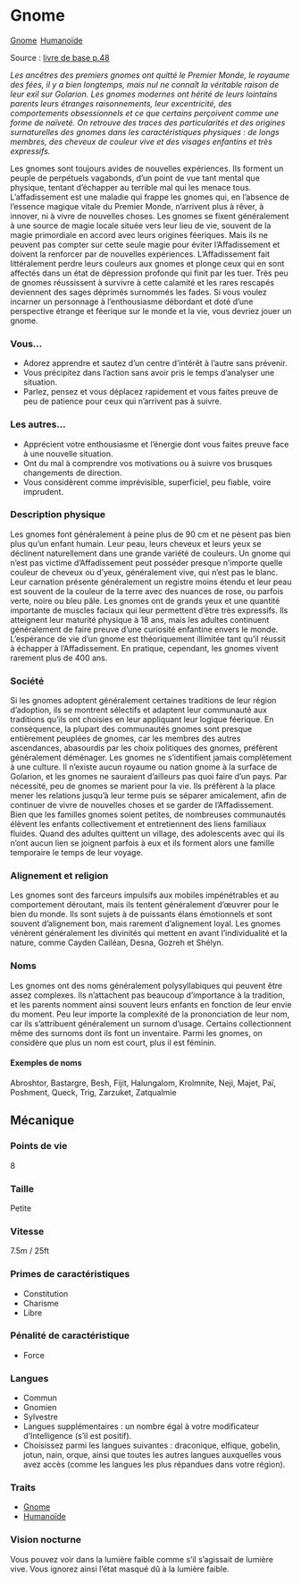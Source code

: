 # Gnome

<a class="pf2etrait" href="/#/traits/gnome">Gnome</a>&#8239; <a class="pf2etrait" href="/#/traits/humanoide">Humanoïde</a>

Source : [livre de base p.48](https://black-book-editions.fr/produit.php?id=7870)

*Les ancêtres des premiers gnomes ont quitté le Premier Monde, le royaume des fées, il y a bien longtemps, mais nul ne connaît la véritable raison de leur exil sur Golarion. Les gnomes modernes ont hérité de leurs lointains parents leurs étranges raisonnements, leur excentricité, des comportements obsessionnels et ce que certains perçoivent comme une forme de naïveté. On retrouve des traces des particularités et des origines surnaturelles des gnomes dans les caractéristiques physiques : de longs membres, des cheveux de couleur vive et des visages enfantins et très expressifs.*

Les gnomes sont toujours avides de nouvelles expériences.
Ils forment un peuple de perpétuels vagabonds, d’un point de vue tant mental que physique, tentant d’échapper au terrible mal qui les menace tous. L’affadissement est une maladie qui frappe les gnomes qui, en l’absence de l’essence magique vitale du Premier Monde, n’arrivent plus à rêver, à innover, ni à vivre de nouvelles choses. Les gnomes se fixent généralement à une source de magie locale située vers leur lieu de vie, souvent de la magie primordiale en accord avec leurs origines féeriques. Mais ils ne peuvent pas compter sur cette seule magie pour éviter l’Affadissement et doivent la renforcer par de nouvelles expériences. L’Affadissement fait littéralement perdre leurs couleurs aux gnomes et plonge ceux qui en sont affectés dans un état de dépression profonde qui finit par les tuer. Très peu de gnomes réussissent à survivre à cette calamité et les rares rescapés deviennent des sages déprimés surnommés les fades.
Si vous voulez incarner un personnage à l’enthousiasme débordant et doté d’une perspective étrange et féerique sur le monde et la vie, vous devriez jouer un gnome.

### Vous...

* Adorez apprendre et sautez d’un centre d’intérêt à l’autre sans prévenir.
* Vous précipitez dans l’action sans avoir pris le temps d’analyser une situation.
* Parlez, pensez et vous déplacez rapidement et vous faites preuve de peu de patience pour ceux qui n’arrivent pas à suivre.

### Les autres...

* Apprécient votre enthousiasme et l’énergie dont vous faites preuve face à une nouvelle situation.
* Ont du mal à comprendre vos motivations ou à suivre vos brusques changements de direction.
* Vous considèrent comme imprévisible, superficiel, peu fiable, voire imprudent.

### Description physique

Les gnomes font généralement à peine plus de 90 cm et ne pèsent pas bien plus qu’un enfant humain. Leur peau, leurs cheveux et leurs yeux se déclinent naturellement dans une grande variété de couleurs. Un gnome qui n’est pas victime d’Affadissement peut posséder presque n’importe quelle couleur de cheveux ou d’yeux, généralement vive, qui n’est pas le blanc. Leur carnation présente généralement un registre moins étendu et leur peau est souvent de la couleur de la terre avec des nuances de rose, ou parfois verte, noire ou bleu pâle. Les gnomes ont de grands yeux et une quantité importante de muscles faciaux qui leur permettent d’être très expressifs.
Ils atteignent leur maturité physique à 18 ans, mais les adultes continuent généralement de faire preuve d’une curiosité enfantine envers le monde. L’espérance de vie d’un gnome est théoriquement illimitée tant qu’il réussit à échapper à l’Affadissement. En pratique, cependant, les gnomes vivent rarement plus de 400 ans.

### Société

Si les gnomes adoptent généralement certaines traditions de leur région d’adoption, ils se montrent sélectifs et adaptent leur communauté aux traditions qu’ils ont choisies en leur appliquant leur logique féerique. En conséquence, la plupart des communautés gnomes sont presque entièrement peuplées de gnomes, car les membres des autres ascendances, abasourdis par les choix politiques des gnomes, préfèrent généralement déménager. Les gnomes ne s’identifient jamais complètement à une culture. Il n’existe aucun royaume ou nation gnome à la surface de Golarion, et les gnomes ne sauraient d’ailleurs pas quoi faire d’un pays.
Par nécessité, peu de gnomes se marient pour la vie. Ils préfèrent à la place mener les relations jusqu’à leur terme puis se séparer amicalement, afin de continuer de vivre de nouvelles choses et se garder de l’Affadissement. Bien que les familles gnomes soient petites, de nombreuses communautés élèvent les enfants collectivement et entretiennent des liens familiaux fluides. Quand des adultes quittent un village, des adolescents avec qui ils n’ont aucun lien se joignent parfois à eux et ils forment alors une famille temporaire le temps de leur voyage.

### Alignement et religion

Les gnomes sont des farceurs impulsifs aux mobiles impénétrables et au comportement déroutant, mais ils tentent généralement d’œuvrer pour le bien du monde. Ils sont sujets à de puissants élans émotionnels et sont souvent d’alignement bon, mais rarement d’alignement loyal. Les gnomes vénèrent généralement les divinités qui mettent en avant l’individualité et la nature, comme Cayden Cailéan, Desna, Gozreh et Shélyn.
 
### Noms

Les gnomes ont des noms généralement polysyllabiques qui peuvent être assez complexes. Ils n’attachent pas beaucoup d’importance à la tradition, et les parents nomment ainsi souvent leurs enfants en fonction de leur envie du moment. Peu leur importe la complexité de la prononciation de leur nom, car ils s’attribuent généralement un surnom d’usage. Certains collectionnent même des surnoms dont ils font un inventaire. Parmi les gnomes, on considère que plus un nom est court, plus il est féminin.
 
#### Exemples de noms
Abroshtor, Bastargre, Besh, Fijit, Halungalom, Krolmnite, Neji, Majet, Paï, Poshment, Queck, Trig, Zarzuket, Zatqualmie

## Mécanique

### Points de vie

8

### Taille

Petite

### Vitesse

7.5m / 25ft

### Primes de caractéristiques

* Constitution
* Charisme
* Libre

### Pénalité de caractéristique

* Force

### Langues

* Commun
* Gnomien
* Sylvestre
* Langues supplémentaires : un nombre égal à votre modificateur d’Intelligence (s’il est positif).
* Choisissez parmi les langues suivantes : draconique, elfique, gobelin, jotun, nain, orque, ainsi que toutes les autres langues auxquelles vous avez accès (comme les langues les plus répandues dans votre région).

### Traits

* <a href="/#/traits/gnome">Gnome</a>
* <a href="/#/traits/humanoide">Humanoïde</a>

### Vision nocturne

Vous pouvez voir dans la lumière faible comme s’il s’agissait de lumière vive. Vous ignorez ainsi l’état masqué dû à la lumière faible.
